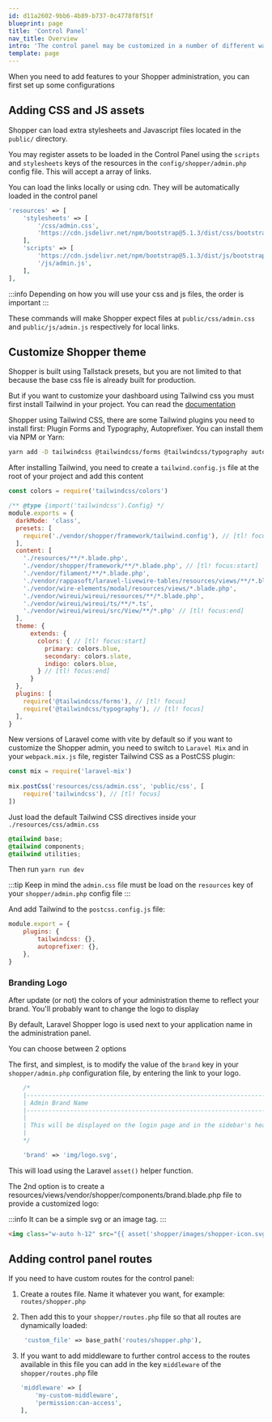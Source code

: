 ```yaml
---
id: d11a2602-9bb6-4b89-b737-0c4778f8f51f
blueprint: page
title: 'Control Panel'
nav_title: Overview
intro: 'The control panel may be customized in a number of different ways. You may add new pages, menus, a stylesheet, or maybe you just want to add some arbitrary Javascript.'
template: page
---
```

When you need to add features to your Shopper administration, you can first set up some configurations

## Adding CSS and JS assets

Shopper can load extra stylesheets and Javascript files located in the `public/` directory.

You may register assets to be loaded in the Control Panel using the `scripts` and `stylesheets` keys of the resources in the `config/shopper/admin.php` config file. This will accept a array of links.

You can load the links locally or using cdn. They will be automatically loaded in the control panel

``` php
'resources' => [
	'stylesheets' => [
    	'/css/admin.css',
		'https://cdn.jsdelivr.net/npm/bootstrap@5.1.3/dist/css/bootstrap.min.css',
    ],
	'scripts' => [
    	'https://cdn.jsdelivr.net/npm/bootstrap@5.1.3/dist/js/bootstrap.min.js',
		'/js/admin.js',
    ],
],
```

:::info
Depending on how you will use your css and js files, the order is important
:::


These commands will make Shopper expect files at `public/css/admin.css` and `public/js/admin.js` respectively for local links.


## Customize Shopper theme

Shopper is built using Tallstack presets, but you are not limited to that because the base css file is already built for production.

But if you want to customize your dashboard using Tailwind css you must first install Tailwind in your project. You can read the [documentation](https://tailwindcss.com/docs/guides/laravel)

Shopper using Tailwind CSS, there are some Tailwind plugins you need to install first: Plugin Forms and Typography, Autoprefixer. You can install them via NPM or Yarn:

```bash
yarn add -D tailwindcss @tailwindcss/forms @tailwindcss/typography autoprefixer
```

After installing Tailwind, you need to create a `tailwind.config.js` file at the root of your project and add this content

```js
const colors = require('tailwindcss/colors')

/** @type {import('tailwindcss').Config} */
module.exports = {
  darkMode: 'class',
  presets: [
    require('./vendor/shopper/framework/tailwind.config'), // [tl! focus]
  ],
  content: [
    './resources/**/*.blade.php',
    './vendor/shopper/framework/**/*.blade.php', // [tl! focus:start]
    './vendor/filament/**/*.blade.php',
    './vendor/rappasoft/laravel-livewire-tables/resources/views/**/*.blade.php',
    './vendor/wire-elements/modal/resources/views/*.blade.php',
    './vendor/wireui/wireui/resources/**/*.blade.php',
    './vendor/wireui/wireui/ts/**/*.ts',
	'./vendor/wireui/wireui/src/View/**/*.php' // [tl! focus:end]
  ],
  theme: {
      extends: {
        colors: { // [tl! focus:start]
          primary: colors.blue,
          secondary: colors.slate,
          indigo: colors.blue,
        } // [tl! focus:end]
      }
  },
  plugins: [
    require('@tailwindcss/forms'), // [tl! focus]
    require('@tailwindcss/typography'), // [tl! focus]
  ],
}
```

New versions of Laravel come with vite by default so if you want to customize the Shopper admin, you need to switch to `Laravel Mix` and in your `webpack.mix.js` file, register Tailwind CSS as a PostCSS plugin:

```js
const mix = require('laravel-mix')
 
mix.postCss('resources/css/admin.css', 'public/css', [
    require('tailwindcss'), // [tl! focus]
])
```

Just load the default Tailwind CSS directives inside your `./resources/css/admin.css`

```css
@tailwind base;
@tailwind components;
@tailwind utilities;
```

Then run `yarn run dev`

:::tip
Keep in mind the `admin.css` file must be load on the `resources` key of your `shopper/admin.php` config file
:::

And add Tailwind to the `postcss.config.js` file:

```js
module.export = {
    plugins: {
        tailwindcss: {},
        autoprefixer: {},
    },
}
```

### Branding Logo

After update (or not) the colors of your administration theme to reflect your brand. You'll probably want to change the logo to display

By default, Laravel Shopper logo is used next to your application name in the administration panel.

You can choose between 2 options

The first, and simplest, is to modify the value of the `brand` key in your `shopper/admin.php` configuration file, by entering the link to your logo.

```php
	/*
    |--------------------------------------------------------------------------
    | Admin Brand Name
    |--------------------------------------------------------------------------
    |
    | This will be displayed on the login page and in the sidebar's header.
    |
    */

    'brand' => 'img/logo.svg',
```

This will load using the Laravel `asset()` helper function.

The 2nd option is to create a resources/views/vendor/shopper/components/brand.blade.php file to provide a customized logo:

:::info
It can be a simple svg or an image tag.
:::

```html
<img class="w-auto h-12" src="{{ asset('shopper/images/shopper-icon.svg') }}" alt="Laravel Shopper" />
```


## Adding control panel routes

If you need to have custom routes for the control panel:

1. Create a routes file. Name it whatever you want, for example: `routes/shopper.php`
2. Then add this to your `shopper/routes.php` file so that all routes are dynamically loaded:
	
    ```php
     'custom_file' => base_path('routes/shopper.php'),
    ```
3. If you want to add middleware to further control access to the routes available in this file you can add in the key `middleware` of the `shopper/routes.php` file

	```php
	'middleware' => [
		'my-custom-middleware', 
		'permission:can-access',
	],
	```
